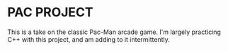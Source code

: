 # PAC PROJECT

This is a take on the classic Pac-Man arcade game. I'm largely practicing C++ with this project, and am adding to it intermittently.

